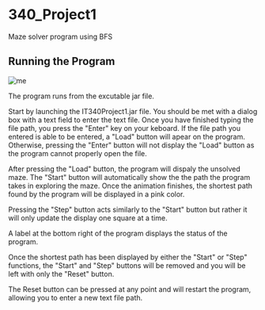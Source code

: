 # 340_Project1

Maze solver program using BFS

## Running the Program
![me](https://media.giphy.com/media/ueMZiuhF3IOYA0ZFsr/giphy.gif)

The program runs from the excutable jar file.

Start by launching the IT340Project1.jar file. You should be met with a dialog box with a text field to enter the text file.
Once you have finished typing the file path, you press the "Enter" key on your keboard.
If the file path you entered is able to be entered, a "Load" button will apear on the program.
Otherwise, pressing the "Enter" button will not display the "Load" button as the program cannot properly open the file.

After pressing the "Load" button, the program will dispaly the unsolved maze.
The "Start" button will automatically show the the path the program takes in exploring the maze.
Once the animation finishes, the shortest path found by the program will be displayed in a pink color.

Pressing the "Step" button acts similarly to the "Start" button but rather it will only update the display one square at a time.

A label at the bottom right of the program displays the status of the program.

Once the shortest path has been displayed by either the "Start" or "Step" functions, the "Start" and "Step" buttons will be removed and you will be left with only the "Reset" button.

The Reset button can be pressed at any point and will restart the program, allowing you to enter a new text file path.
